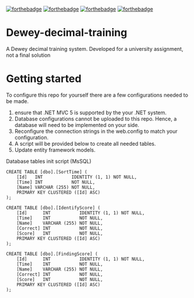 [![forthebadge](https://forthebadge.com/images/badges/ages-12.svg)](https://forthebadge.com) [![forthebadge](https://forthebadge.com/images/badges/built-by-developers.svg)](https://forthebadge.com) [![forthebadge](https://forthebadge.com/images/badges/made-with-c-sharp.svg)](https://forthebadge.com) [![forthebadge](https://forthebadge.com/images/badges/works-on-my-machine.svg)](https://forthebadge.com)

# Dewey-decimal-training
A Dewey decimal training system. Developed for a university assignment, not a final solution

# Getting started
To configure this repo for yourself there are a few configurations needed to be made.

1. ensure that .NET MVC 5 is supported by the your .NET system.
2. Database configurations cannot be uploaded to this repo. Hence, a database will need to be implemented on your side.
3. Reconfigure the connection strings in the web.config to match your configuration.
4. A script will be provided below to create all needed tables.
5. Update entity framework models.

Database tables init script (MsSQL)
```
CREATE TABLE [dbo].[SortTime] (
    [Id]   INT           IDENTITY (1, 1) NOT NULL,
    [Time] INT           NOT NULL,
    [Name] VARCHAR (255) NOT NULL,
    PRIMARY KEY CLUSTERED ([Id] ASC)
);

CREATE TABLE [dbo].[IdentifyScore] (
    [Id]      INT           IDENTITY (1, 1) NOT NULL,
    [Time]    INT           NOT NULL,
    [Name]    VARCHAR (255) NOT NULL,
    [Correct] INT           NOT NULL,
    [Score]   INT           NOT NULL,
    PRIMARY KEY CLUSTERED ([Id] ASC)
);

CREATE TABLE [dbo].[FindingScore] (
    [Id]      INT           IDENTITY (1, 1) NOT NULL,
    [Time]    INT           NOT NULL,
    [Name]    VARCHAR (255) NOT NULL,
    [Correct] INT           NOT NULL,
    [Score]   INT           NOT NULL,
    PRIMARY KEY CLUSTERED ([Id] ASC)
);
```
